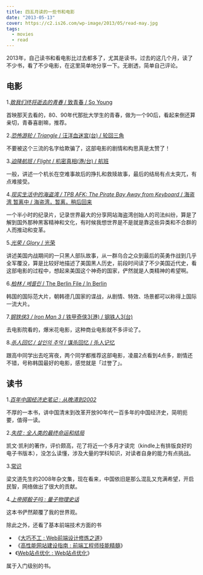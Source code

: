 ```yaml
---
title: 四五月读的一些书和电影
date: "2013-05-13"
cover: https://c2.is26.com/wp-image/2013/05/read-may.jpg
tags:
  - movies
  - read
---
```


2013年，自己读书和看电影比过去都多了，尤其是读书，过去的这几个月，读了不少书，看了不少电影，在这里简单地分享一下。无剧透，简单自己评论。

## 电影

1.[*致我们终将逝去的青春* / 致青春 / So Young](https://movie.douban.com/subject/6973376/)

首映那天去看的，80、90年代那批大学生的青春，做为一个90后，看起来倒还算亲切，青春喜剧嘛，推荐。

2.[*恐怖游轮 / Triangle* / 汪洋血迷宮(台) / 轮回三角](https://movie.douban.com/subject/3011051/)

不要被这个三流的名字给欺骗了，这部电影的剧情和构思真是太赞了！

3.[*迫降航班 / Flight* / 机密真相(港/台) / 航班](https://movie.douban.com/subject/6390832/)

一般，讲述一个机长在空难事故后的挣扎和救赎故事，最后的结局有点太突兀，有点难接受。

4.[*现实生活中的海盗湾 / TPB AFK: The Pirate Bay Away from Keyboard* / 海盗湾 暂离中 / 海盗湾，暂离，稍后回来](https://movie.douban.com/subject/20513939/)

一个半小时的纪录片，记录世界最大的分享网站海盗湾创始人的司法纠纷，算是了解到国外那种黑客精神和文化，有时候我想世界是不是就是靠这些异类和不合群的人而推动和变革。

5.[*光荣 / Glory* / 光荣](https://movie.douban.com/subject/1293714/)

讲述美国内战期间的一只黑人部队故事，从一群乌合之众到最后的英勇作战到几乎全军覆没，算是比较好地描述了美国黑人历史，前段时间读了不少美国近代史，看这部电影的过程中，想起来美国这个神奇的国家，俨然就是人类精神的希望啊。

6.[*柏林 / 베를린* / The Berlin File / In Berlin](https://movie.douban.com/subject/6886518/)

韩国的国际范大片，朝韩德几国家的谍战，从剧情、特效、场景都可以称得上国际一流大片。

7.[*钢铁侠3 / Iron Man 3* / 铁甲奇侠3(港) / 钢铁人3(台)](https://movie.douban.com/subject/3231742/)

去电影院看的，爆米花电影，这种商业电影就不多评论了。

8.[*杀人回忆 / 살인의 추억* / 谋杀回忆 / 杀人记忆](https://movie.douban.com/subject/1300299/)

跟高中同学出去吃宵夜，两个同学都推荐这部电影，凌晨2点看到4点多，剧情还不错，号称韩国最好的电影，感觉就是「过誉了」。

## 读书

1._[百年中国经济史笔记 : 从晚清到2002](https://book.douban.com/subject/3224929/)_

不厚的一本书，讲中国清末到改革开放90年代一百多年的中国经济史，简明扼要，值得一读。

2._[失控 : 全人类的最终命运和结局](https://book.douban.com/subject/5375620/)_

凯文·凯利的著作，评价颇高，花了将近一个多月才读完（kindle上有排版良好的电子书版本），没怎么读懂，涉及大量的学科知识，对读者自身的能力有点挑战。

3.[常识](https://book.douban.com/subject/3344676/)

梁文道先生的2008年杂文集，现在看来，中国依旧是那么混乱又充满希望，开启民智，网络做出了很大的贡献。

4._[上帝掷骰子吗 : 量子物理史话](https://book.douban.com/subject/1467022/)_

这本书俨然颠覆了我的世界观。

除此之外，还看了基本前端技术方面的书

- 《[大巧不工 : Web前端设计修炼之道](https://book.douban.com/subject/4914146/)》
- 《[高性能网站建设指南 : 前端工程师技能精髓](https://book.douban.com/subject/3132277/)》
- 《[Web站点优化 : Web站点优化](https://book.douban.com/subject/4124141/)》

属于入门级别的书。
